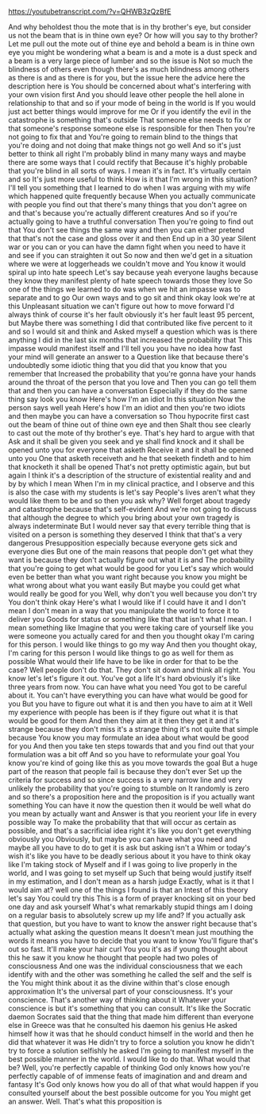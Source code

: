 https://youtubetranscript.com/?v=QHWB3zQzBfE

 And why beholdest thou the mote that is in thy brother's eye, but consider us not the beam that is in thine own eye? Or how will you say to thy brother? Let me pull out the mote out of thine eye and behold a beam is in thine own eye you might be wondering what a beam is and a mote is a dust speck and a beam is a very large piece of lumber and so the issue is Not so much the blindness of others even though there's as much blindness among others as there is and as there is for you, but the issue here the advice here the description here is You should be concerned about what's interfering with your own vision first And you should leave other people the hell alone in relationship to that and so if your mode of being in the world is If you would just act better things would improve for me Or if you identify the evil in the catastrophe is something that's outside That someone else needs to fix or that someone's response someone else is responsible for then Then you're not going to fix that and You're going to remain blind to the things that you're doing and not doing that make things not go well And so it's just better to think all right I'm probably blind in many many ways and maybe there are some ways that I could rectify that Because it's highly probable that you're blind in all sorts of ways. I mean it's in fact. It's virtually certain and so It's just more useful to think How is it that I'm wrong in this situation? I'll tell you something that I learned to do when I was arguing with my wife which happened quite frequently because When you actually communicate with people you find out that there's many things that you don't agree on and that's because you're actually different creatures And so if you're actually going to have a truthful conversation Then you're going to find out that You don't see things the same way and then you can either pretend that that's not the case and gloss over it and then End up in a 30 year Silent war or you can or you can have the damn fight when you need to have it and see if you can straighten it out So now and then we'd get in a situation where we were at loggerheads we couldn't move and You know it would spiral up into hate speech Let's say because yeah everyone laughs because they know they manifest plenty of hate speech towards those they love So one of the things we learned to do was when we hit an impasse was to separate and to go Our own ways and to go sit and think okay look we're at this Unpleasant situation we can't figure out how to move forward I'd always think of course it's her fault obviously it's her fault least 95 percent, but Maybe there was something I did that contributed like five percent to it and so I would sit and think and Asked myself a question which was is there anything I did in the last six months that increased the probability that This impasse would manifest itself and I'll tell you you have no idea how fast your mind will generate an answer to a Question like that because there's undoubtedly some idiotic thing that you did that you know that you remember that Increased the probability that you're gonna have your hands around the throat of the person that you love and Then you can go tell them that and then you can have a conversation Especially if they do the same thing say look you know Here's how I'm an idiot In this situation Now the person says well yeah Here's how I'm an idiot and then you're two idiots and then maybe you can have a conversation so Thou hypocrite first cast out the beam of thine out of thine own eye and then Shalt thou see clearly to cast out the mote of thy brother's eye. That's hey hard to argue with that Ask and it shall be given you seek and ye shall find knock and it shall be opened unto you for everyone that asketh Receive it and it shall be opened unto you One that asketh receiveth and he that seeketh findeth and to him that knocketh it shall be opened That's not pretty optimistic again, but but again I think it's a description of the structure of existential reality and and by by which I mean When I'm in my clinical practice, and I observe and this is also the case with my students is let's say People's lives aren't what they would like them to be and so then you ask why? Well forget about tragedy and catastrophe because that's self-evident And we're not going to discuss that although the degree to which you bring about your own tragedy is always indeterminate But I would never say that every terrible thing that is visited on a person is something they deserved I think that that's a very dangerous Presupposition especially because everyone gets sick and everyone dies But one of the main reasons that people don't get what they want is because they don't actually figure out what it is and The probability that you're going to get what would be good for you Let's say which would even be better than what you want right because you know you might be what wrong about what you want easily But maybe you could get what would really be good for you Well, why don't you well because you don't try You don't think okay Here's what I would like if I could have it and I don't mean I don't mean in a way that you manipulate the world to force it to deliver you Goods for status or something like that that isn't what I mean. I mean something like Imagine that you were taking care of yourself like you were someone you actually cared for and then you thought okay I'm caring for this person. I would like things to go my way And then you thought okay, I'm caring for this person I would like things to go as well for them as possible What would their life have to be like in order for that to be the case? Well people don't do that. They don't sit down and think all right. You know let's let's figure it out. You've got a life It's hard obviously it's like three years from now. You can have what you need You got to be careful about it. You can't have everything you can have what would be good for you But you have to figure out what it is and then you have to aim at it Well my experience with people has been is if they figure out what it is that would be good for them And then they aim at it then they get it and it's strange because they don't miss it's a strange thing it's not quite that simple because You know you may formulate an idea about what would be good for you And then you take ten steps towards that and you find out that your formulation was a bit off And so you have to reformulate your goal You know you're kind of going like this as you move towards the goal But a huge part of the reason that people fail is because they don't ever Set up the criteria for success and so since success is a very narrow line and very unlikely the probability that you're going to stumble on It randomly is zero and so there's a proposition here and the proposition is if you actually want something You can have it now the question then it would be well what do you mean by actually want and Answer is that you reorient your life in every possible way To make the probability that that will occur as certain as possible, and that's a sacrificial idea right it's like you don't get everything obviously you Obviously, but maybe you can have what you need and maybe all you have to do to get it is ask but asking isn't a Whim or today's wish it's like you have to be deadly serious about it you have to think okay like I'm taking stock of Myself and if I was going to live properly in the world, and I was going to set myself up Such that being would justify itself in my estimation, and I don't mean as a harsh judge Exactly, what is it that I would aim at? well one of the things I found is that an Intest of this theory let's say You could try this This is a form of prayer knocking sit on your bed one day and ask yourself What's what remarkably stupid things am I doing on a regular basis to absolutely screw up my life and? If you actually ask that question, but you have to want to know the answer right because that's actually what asking the question means It doesn't mean just mouthing the words it means you have to decide that you want to know You'll figure that's out so fast. It'll make your hair curl You you it's as if young thought about this he saw it you know he thought that people had two poles of consciousness And one was the individual consciousness that we each identify with and the other was something he called the self and the self is the You might think about it as the divine within that's close enough approximation It's the universal part of your consciousness. It's your conscience. That's another way of thinking about it Whatever your conscience is but it's something that you can consult. It's like the Socratic daemon Socrates said that the thing that made him different than everyone else in Greece was that he consulted his daemon his genius He asked himself how it was that he should conduct himself in the world and then he did that whatever it was He didn't try to force a solution you know he didn't try to force a solution selfishly he asked I'm going to manifest myself in the best possible manner in the world. I would like to do that. What would that be? Well, you're perfectly capable of thinking God only knows how you're perfectly capable of of immense feats of imagination and and dream and fantasy It's God only knows how you do all of that what would happen if you consulted yourself about the best possible outcome for you You might get an answer. Well. That's what this proposition is